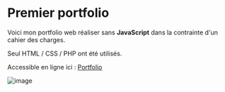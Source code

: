 # Premier portfolio

Voici mon portfolio web réaliser sans **JavaScript** dans la contrainte d'un cahier des charges.

Seul HTML / CSS / PHP ont été utilisés.

Accessible en ligne ici : [Portfolio](http://ewan-quelo-portfolio.rf.gd/)

![image](https://github.com/EwanQuelo/portfolio1/assets/156847481/e27df51f-52b4-430d-9a9a-a18298d68957)
